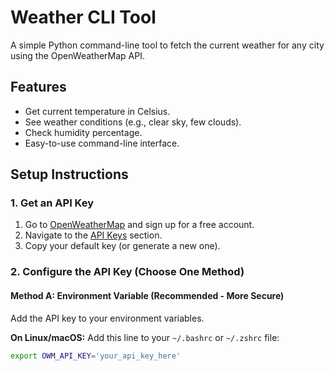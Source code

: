 # Weather CLI Tool

A simple Python command-line tool to fetch the current weather for any city using the OpenWeatherMap API.

## Features

- Get current temperature in Celsius.
- See weather conditions (e.g., clear sky, few clouds).
- Check humidity percentage.
- Easy-to-use command-line interface.

## Setup Instructions

### 1. Get an API Key

1.  Go to [OpenWeatherMap](https://openweathermap.org/) and sign up for a free account.
2.  Navigate to the [API Keys](https://home.openweathermap.org/api_keys) section.
3.  Copy your default key (or generate a new one).

### 2. Configure the API Key (Choose One Method)

#### Method A: Environment Variable (Recommended - More Secure)
Add the API key to your environment variables.

**On Linux/macOS:**
Add this line to your `~/.bashrc` or `~/.zshrc` file:
```bash
export OWM_API_KEY='your_api_key_here'